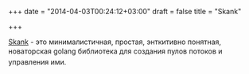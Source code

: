 +++
date = "2014-04-03T00:24:12+03:00"
draft = false
title = "Skank"

+++

<p><a href="https://github.com/Jeffail/skank">Skank</a> - это минималистичная, простая, энткитивно понятная, новаторская golang библиотека для создания&nbsp;<span style="line-height: 1.6em;">пулов потоков</span><span style="line-height: 1.6em;">&nbsp;и управления ими.</span></p>

